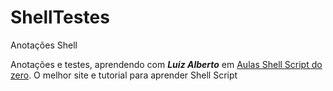 # ShellTestes
Anotações Shell

Anotações e testes, aprendendo com ***Luiz Alberto*** em [Aulas Shell Script do zero](https://linuxdicasesuporte.blogspot.com/2013/09/aulas-shell-script-do-zero-com-luiz.html).
O melhor site e tutorial para aprender Shell Script
